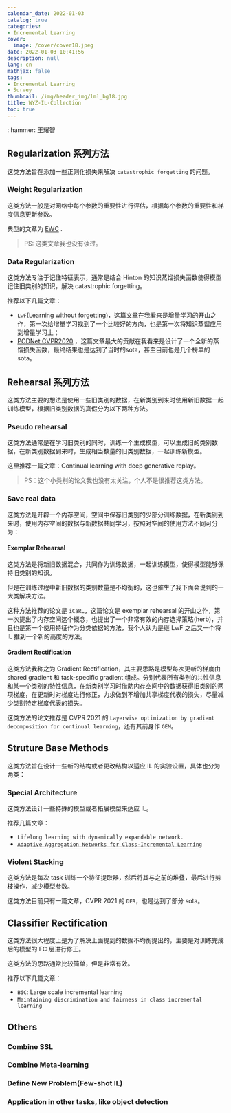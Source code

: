 ```yaml
---
calendar_date: 2022-01-03
catalog: true
categories:
- Incremental Learning
cover:
  image: /cover/cover18.jpeg
date: 2022-01-03 10:41:56
description: null
lang: cn
mathjax: false
tags:
- Incremental Learning
- Survey
thumbnail: /img/header_img/lml_bg18.jpg
title: WYZ-IL-Collection
toc: true
---
```


: hammer: 王耀智

## Regularization 系列方法

这类方法旨在添加一些正则化损失来解决 `catastrophic forgetting` 的问题。

### Weight Regularization

这类方法一般是对网络中每个参数的重要性进行评估，根据每个参数的重要性和梯度信息更新参数。

典型的文章为 [EWC](https://www.pnas.org/content/pnas/114/13/3521.full.pdf) .

> PS: 这类文章我也没有读过。

### Data Regularization

这类方法专注于记住特征表示，通常是结合 Hinton 的知识蒸馏损失函数使得模型记住旧类别的知识，解决 catastrophic forgetting。

推荐以下几篇文章：

- `LwF`(Learning without forgetting)，这篇文章在我看来是增量学习的开山之作，第一次给增量学习找到了一个比较好的方向，也是第一次将知识蒸馏应用到增量学习上；
- [PODNet CVPR2020](https://arxiv.org/abs/2004.13513) ，这篇文章最大的贡献在我看来是设计了一个全新的蒸馏损失函数，最终结果也是达到了当时的sota，甚至目前也是几个榜单的sota。

## Rehearsal 系列方法

这类方法主要的想法是使用一些旧类别的数据，在新类别到来时使用新旧数据一起训练模型，根据旧类别数据的真假分为以下两种方法。


### Pseudo rehearsal

这类方法通常是在学习旧类别的同时，训练一个生成模型，可以生成旧的类别数据，在新类别数据到来时，生成相当数量的旧类别数据，一起训练新模型。

这里推荐一篇文章：Continual learning with deep generative replay。

> PS：这个小类别的论文我也没有太关注，个人不是很推荐这类方法。

### Save real data

这类方法是开辟一个内存空间，空间中保存旧类别的少部分训练数据，在新类别到来时，使用内存空间的数据与新数据共同学习，按照对空间的使用方法不同可分为：

#### Exemplar Rehearsal

这类方法是将新旧数据混合，共同作为训练数据，一起训练模型，使得模型能够保持旧类别的知识。

但是在训练过程中新旧数据的类别数量是不均衡的，这也催生了我下面会说到的一大类解决方法。

这种方法推荐的论文是 `iCaRL`，这篇论文是 exemplar rehearsal 的开山之作，第一次提出了内存空间这个概念，也提出了一个非常有效的内存选择策略(herb)，并且也是第一个使用特征作为分类依据的方法，我个人认为是继 LwF 之后又一个将 IL 推到一个新的高度的方法。

#### Gradient Rectification

这类方法我称之为 Gradient Rectification，其主要思路是模型每次更新的梯度由 shared gradient 和 task-specific gradient 组成。分别代表所有类别的共性信息和某一个类别的特性信息，在新类别学习时借助内存空间中的数据获得旧类别的两项梯度，在更新时对梯度进行修正，力求做到不增加共享梯度代表的损失，尽量减少类别特定梯度代表的损失。

这类方法的论文推荐是 CVPR 2021 的 `Layerwise optimization by gradient decomposition for continual learning`，还有其前身作 `GEM`。

## Struture Base Methods

这类方法旨在设计一些新的结构或者更改结构以适应 IL 的实验设置，具体也分为两类：

### Special Architecture

这类方法设计一些特殊的模型或者拓展模型来适应 IL。

推荐几篇文章：

- `Lifelong learning with dynamically expandable network.`
- [`Adaptive Aggregation Networks for Class-Incremental Learning`](https://arxiv.org/pdf/2010.05063.pdf)

### Violent Stacking

这类方法是每次 task 训练一个特征提取器，然后将其与之前的堆叠，最后进行剪枝操作，减少模型参数。

这类方法目前只有一篇文章，CVPR 2021 的 `DER`，也是达到了部分 sota。

## Classifier Rectification

这类方法很大程度上是为了解决上面提到的数据不均衡提出的，主要是对训练完成后的模型的 FC 层进行修正。

这类方法的思路通常比较简单，但是非常有效。

推荐以下几篇文章：

- `BiC`: Large scale incremental learning
- `Maintaining discrimination and fairness in class incremental learning`

## Others

### Combine SSL

### Combine Meta-learning

### Define New Problem(Few-shot IL)

### Application in other tasks, like object detection